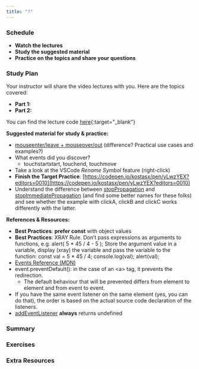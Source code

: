 ```yaml
---
title: "?"
---
```


### Schedule

  - **Watch the lectures**
  - **Study the suggested material**
  - **Practice on the topics and share your questions**

### Study Plan

  Your instructor will share the video lectures with you. Here are the topics covered:

  - **Part 1:** 
  - **Part 2:** 

  You can find the lecture code [here](){:target="_blank"}

  **Suggested material for study & practice:**

  - [mouseenter/leave \+ mouseover/out](https://javascript.info/mousemove-mouseover-mouseout-mouseenter-mouseleave) (difference? Practical use cases and examples?)  
  - What events did you discover?  
    - touchstartstart, touchend, touchmove  
  - Take a look at the VSCode *Rename Symbol* feature (right-click)  
  - **Finish the Target Practice**: [https://codepen.io/kostasx/pen/yLwzYEX?editors=0010](https://codepen.io/kostasx/pen/yLwzYEX?editors=0010)  
  - Understand the difference between [stopPropagation](https://developer.mozilla.org/en-US/docs/Web/API/Event/stopPropagation) and [stopImmediatePropagation](https://developer.mozilla.org/en-US/docs/Web/API/Event/stopImmediatePropagation) (and find some better names for these folks) and see whether the example with clickA, clickB and clickC works differently with the latter.

  **References & Resources:**

  - **Best Practices**: **prefer const** with object values  
  - **Best Practices**: XRAY Rule. Don’t pass expressions as arguments to functions, e.g. alert( 5 \* 45 / 4 \- 5 ); Store the argument value in a variable, display (xray) the variable and pass the variable to the function: const val \= 5 \* 45 / 4; console.log(val); alert(val);  
  - [Events Reference (MDN)](https://developer.mozilla.org/en-US/docs/Web/Events)  
  - event.preventDefault(): in the case of an \<a\> tag, it prevents the redirection.  
    - The default behaviour that will be prevented differs from element to element and from event to event.  
  - If you have the same event listener on the same element (yes, you can do that), the order is based on the actual source code declaration of the listeners.   
  - [addEventListener](https://developer.mozilla.org/en-US/docs/Web/API/EventTarget/addEventListener#return_value) **always** returns undefined

### Summary

### Exercises

### Extra Resources